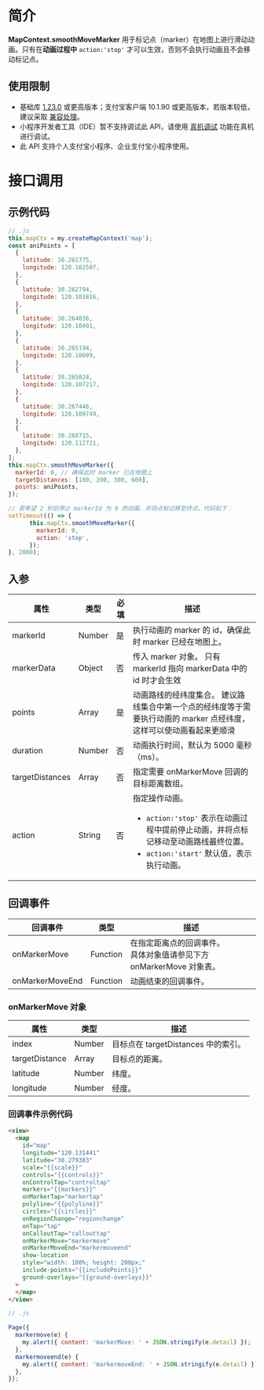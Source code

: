 # 简介

**MapContext.smoothMoveMarker** 用于标记点（marker）在地图上进行滑动动画。只有在**动画过程中** `action:'stop'` 才可以生效，否则不会执行动画且不会移动标记点。

## 使用限制

- 基础库 [1.23.0](https://opendocs.alipay.com/mini/framework/lib) 或更高版本；支付宝客户端 10.1.90 或更高版本，若版本较低，建议采取 [兼容处理](https://opendocs.alipay.com/mini/framework/compatibility)。
- 小程序开发者工具（IDE）暂不支持调试此 API，请使用 [真机调试](https://opendocs.alipay.com/mini/ide/remote-debug) 功能在真机进行调试。
- 此 API 支持个人支付宝小程序、企业支付宝小程序使用。

# 接口调用

## 示例代码

```javascript
// .js
this.mapCtx = my.createMapContext('map');
const aniPoints = [
  {
    latitude: 30.261775,
    longitude: 120.102507,
  },
  {
    latitude: 30.262794,
    longitude: 120.103816,
  },
  {
    latitude: 30.264036,
    longitude: 120.10491,
  },
  {
    latitude: 30.265194,
    longitude: 120.10609,
  },
  {
    latitude: 30.265824,
    longitude: 120.107217,
  },
  {
    latitude: 30.267446,
    longitude: 120.109749,
  },
  {
    latitude: 30.268715,
    longitude: 120.112721,
  },
];
this.mapCtx.smoothMoveMarker({
  markerId: 0, // 确保此时 marker 已在地图上
  targetDistances: [100, 200, 300, 600],
  points: aniPoints,
});

// 若希望 2 秒后停止 markerId 为 0 的动画，并将点标记移至终点。代码如下：
setTimeout(() => {
      this.mapCtx.smoothMoveMarker({
        markerId: 0,
        action: 'stop',
      });
}, 2000);
```

## 入参

| **属性** | **类型** | **必填** | **描述** |
| --- | --- | --- | --- |
| markerId | Number | 是 | 执行动画的 marker 的 id，确保此时 marker 已经在地图上。 |
| markerData | Object | 否 | 传入 marker 对象。 只有 markerId 指向 markerData 中的 id 时才会生效  |
| points | Array | 是 | 动画路线的经纬度集合。 建议路线集合中第一个点的经纬度等于需要执行动画的 marker 点经纬度，这样可以使动画看起来更顺滑 |
| duration | Number | 否 | 动画执行时间，默认为 5000 毫秒（ms）。 |
| targetDistances | Array | 否 | 指定需要 onMarkerMove 回调的目标距离数组。 |
| action | String | 否 | 指定操作动画。<ul><li>`action:'stop'` 表示在动画过程中提前停止动画，并将点标记移动至动画路线最终位置。</li><li>`action:'start'` 默认值，表示执行动画。</li></ul> |

## 回调事件

| **回调事件** | **类型** | **描述** |
| --- | --- | --- |
| onMarkerMove | Function | 在指定距离点的回调事件。<br />具体对象值请参见下方 onMarkerMove 对象表。 |
| onMarkerMoveEnd | Function | 动画结束的回调事件。 |

### onMarkerMove 对象

| **属性**       | **类型** | **描述**                            |
| -------------- | -------- | ----------------------------------- |
| index          | Number   | 目标点在 targetDistances 中的索引。 |
| targetDistance | Array    | 目标点的距离。                      |
| latitude       | Number   | 纬度。                              |
| longitude      | Number   | 经度。                              |

### 回调事件示例代码

```html
<view>
  <map
    id="map"
    longitude="120.131441"
    latitude="30.279383"
    scale="{{scale}}"
    controls="{{controls}}"
    onControlTap="controltap"
    markers="{{markers}}"
    onMarkerTap="markertap"
    polyline="{{polyline}}"
    circles="{{circles}}"
    onRegionChange="regionchange"
    onTap="tap"
    onCalloutTap="callouttap"
    onMarkerMove="markermove"
    onMarkerMoveEnd="markermoveend"
    show-location
    style="width: 100%; height: 200px;"
    include-points="{{includePoints}}"
    ground-overlays="{{ground-overlays}}"
  >
  </map>
</view>
```

```javascript
// .js

Page({
  markermove(e) {
    my.alert({ content: 'markerMove: ' + JSON.stringify(e.detail) });
  },
  markermoveend(e) {
    my.alert({ content: 'markermoveEnd: ' + JSON.stringify(e.detail) });
  },
});
```
